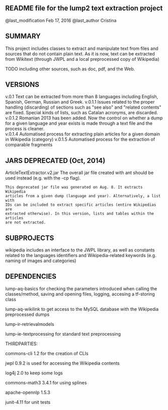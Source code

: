 README file for the lump2 text extraction project
-------------------------------------------------

@last_modification Feb 17, 2016
@last_author Cristina 


SUMMARY
-------

This project includes classes to extract and manipulate text from files
and sources that do not contain plain text. 
As it is now, text can be extracted from Wikitext (through JWPL and a 
local preprocessed copy of Wikipedia)

TODO including other sources, such as doc, pdf, and the Web. 


VERSIONS
--------

v.0.1	Text can be extracted from more than 8 languages including English, 
	Spanish, German, Russian and Greek. 
v.0.1.1 Issues related to the proper handling (discarding) of sections such 
	as "see also" and "related contents" are fixed. Special kinds of lists, 
	such as Catalan acronyms, are discarded.
v.0.1.2 Romanian 2013 has been added. Now the control on whether a dump for a 
	given language and year exists is made through a text file and the process 
	is cleaner.   
v.0.1.4 Automatised process for extracting plain articles for a given domain
    	in Wikipedia (category)
v.0.1.5	Automatised process for the extraction of comparable fragments


JARS DEPRECATED (Oct, 2014)
---------------

ArticleTextExtractor.v2.jar	The overall jar file created with ant should be used 
	instead (e.g. with the -cp flag). 
	
	This deprecated jar file was generated on Aug. 8. It extracts Wikipedia 
	articles from a given dump (language and year). Alternatively, a list with 
	IDs can be included to extract specific articles (entire Wikipedias are 
	extracted otherwise). In this version, lists and tables within the articles 
	are not extracted. 


SUBPROJECTS
-----------

wikipedia includes an interface to the JWPL library, as well as constants
	related to the languages identifiers and Wikipedia-related keywords
	(e.g. naming of images and categories) 
	

DEPENDENCIES
------------

lump-aq-basics for checking the parameters introduced when calling the 
	classes/method, saving and opening files, logging, accesing a tf-storing class
	
lump-aq-wikilink to get access to the MySQL database with the Wikipedia
	preprocessed dumps

lump-ir-retrievalmodels

lump-ie-textprocessing for standard text preprocessing

THIRDPARTIES:

commons-cli 1.2 for the creation of CLIs

jwpl 0.9.2 is used for accessing the Wikipedia contents

log4j 2.0 to keep some logs

commons-math3 3.4.1 for using splines 

apache-opennlp 1.5.3

junit-4.11 for unit tests

